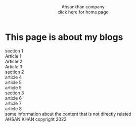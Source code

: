 <!DOCTYPE html>
<html>
<head>
	<meta charset="utf-8">
	<title>heading elements </title>
</head>
<body>
	<header>
		Ahsankhan company
		<nav> click here for home page </nav>
	</header>
	<h1> This page is about my blogs </h1>
	<section>
		section 1
		<article> Article 1</article>
		<article> Article 2 </article>
		<article> Article 3 </article>
	</section>
	<section>
		section 2
		<article>article 4</article>
		<article>article 5</article>
		<article>article 5</article>
	</section>
	<section>
		section 3
		<article>article 6</article>
		<article>article 7</article>
		<article>article 8</article>
	</section>
	<aside>some information about the content that is not directly related </aside>
	<footer>AHSAN KHAN copyright 2022</footer>
</body>
</html>